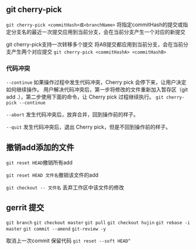 ## git cherry-pick

`git cherry-pick <commitHash>或<branchName>`
将指定commitHash的提交或指定分支名的最近一次提交应用到当前分支，会在当前分支产生一个对应的新提交

git cherry-pick支持一次转移多个提交
将AB提交都应用到当前分支，会在当前分支产生两个对应提交
`git cherry-pick <commitHashA> <commitHashB>`

### 代码冲突

`--continue`
如果操作过程中发生代码冲突，Cherry pick 会停下来，让用户决定如何继续操作。
用户解决代码冲突后，第一步将修改的文件重新加入暂存区（git add .），第二步使用下面的命令，让 Cherry pick 过程继续执行。
`git cherry-pick --continue`

`--abort`
发生代码冲突后，放弃合并，回到操作前的样子。

`--quit`
发生代码冲突后，退出 Cherry pick，但是不回到操作前的样子。





## 撤销add添加的文件

`git reset HEAD`撤销所有add

`git reset HEAD 文件名`撤销该文件的add

`git checkout -- 文件名` 丢弃工作区中该文件的修改

 



## gerrit 提交



`git branch`
`git checkout master`
`git pull`
`git checkout hujin`
`git rebase -i master`
`git commit --amend`
`git-review -y`



取消上一次commit 保留代码
`git reset --soft HEAD^`